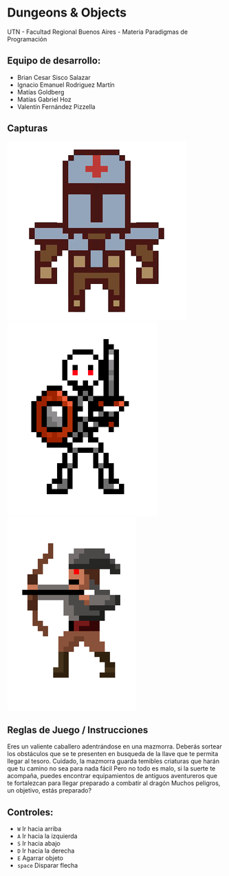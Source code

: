 #  Dungeons & Objects

UTN - Facultad Regional Buenos Aires - Materia Paradigmas de Programación

## Equipo de desarrollo: 

- Brian Cesar Sisco Salazar
- Ignacio Emanuel Rodriguez Martín
- Matías Goldberg 
- Matías Gabriel Hoz
- Valentín Fernández Pizzella
 

## Capturas 

![caballero](assets/caballeroFrente.png)
![esqueleto](assets/esqueletoFrente.png)
![arquero](assets/arqueroIzquierda.png)

## Reglas de Juego / Instrucciones

 Eres un valiente caballero adentrándose en una mazmorra. Deberás sortear los obstáculos que se te presenten en busqueda de la llave que te permita llegar al tesoro. Cuidado, la mazmorra guarda temibles criaturas que harán que tu camino no sea para nada fácil
 Pero no todo es malo, si la suerte te acompaña, puedes encontrar equipamientos de antiguos aventureros que te fortalezcan para llegar preparado a combatir al dragón
 Muchos peligros, un objetivo, estás preparado?

## Controles:

- `W` Ir hacia arriba
- `A` Ir hacia la izquierda
- `S` Ir hacia abajo
- `D` Ir hacia la derecha
- `E` Agarrar objeto
- `space` Disparar flecha 
